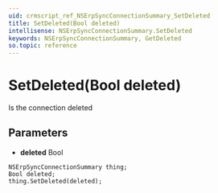 ```yaml
---
uid: crmscript_ref_NSErpSyncConnectionSummary_SetDeleted
title: SetDeleted(Bool deleted)
intellisense: NSErpSyncConnectionSummary.SetDeleted
keywords: NSErpSyncConnectionSummary, GetDeleted
so.topic: reference
---
```


# SetDeleted(Bool deleted)

Is the connection deleted

## Parameters

* **deleted** Bool

```crmscript
NSErpSyncConnectionSummary thing;
Bool deleted;
thing.SetDeleted(deleted);
```

